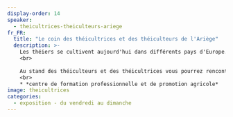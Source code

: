 ```yaml
---
display-order: 14
speaker:
  - theicultrices-theiculteurs-ariege
fr_FR:
  title: "Le coin des théicultrices et des théiculteurs de l'Ariège"
  description: >-
    Les théiers se cultivent aujourd'hui dans différents pays d'Europe. La France a déjà plusieurs lieux de production tels que la Bretagne, le pays Basque, Argelès Gazost… Avec ses zones de montagnes aux fortes hygrométries atmosphériques, sa situation dans le Sud, ses différences de température entre le jour et la nuit, ses différences géologiques, son boisement montagnard, l’Ariège offre des conditions prometteuses pour obtenir un thé de grande qualité. La variété des terroirs apportera une diversité de résultats. Les premiers essais de transformation sont prévus pour le printemps 2023 et les premières commercialisations devraient débuter pendant l'été 2024.
    <br>
    
    Au stand des théiculteurs et des théicultrices vous pourrez rencontrer le CFPPA<sup>*</sup> le vendredi, et, pendant les trois jours, des représentants de la filière départementale et du terroir du Couserans. Les théicultrices et les théiculteurs du Couserans cultivent en association de petits producteurs les théiers avec les techniques de l'agroforesterie écologique pour garantir l'obtention d'une très grande qualité. Il y aura aussi le représentant du conservatoire de montagne, qui possède 27 cultivars différents, et celui de la pépinière de théiers pour les producteurs d'Ariège. Ils proposeront des plants de théiers de deux ans ainsi que le seul livre complet et technique sur la théiculture qui vient d'être édité en 2022 pour celles et ceux d'entre vous qui songeraient à la culture du théier.
    <br>
    * *centre de formation professionnelle et de promotion agricole*
image: theicultrices
categories:
  - exposition - du vendredi au dimanche
---
```

